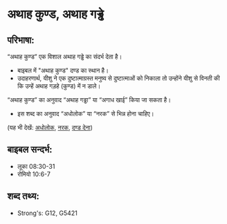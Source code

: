 # अथाह कुण्ड, अथाह गड्ढे #

## परिभाषा: ##

“अथाह कुण्ड” एक विशाल अथाह गड्ढे का संदर्भ देता है।

* बाइबल में "अथाह कुण्ड" दण्ड का स्थान है।
* उदाहरणार्थ, यीशु ने एक दुष्टात्माग्रस्त मनुष्य से दुष्टात्माओं को निकाला तो उन्होंने यीशु से विनती की कि उन्हें अथाह गड़हे (कुण्ड) में न डाले।

“अथाह कुण्ड” का अनुवाद “अथाह गड्ढा” या “अगाध खाई” किया जा सकता है।

* इस शब्द का अनुवाद “अधोलोक” या “नरक” से भिन्न होना चाहिए।

(यह भी देखें: [अधोलोक](../hades.md), [नरक](../hell.md), [दण्ड देना](../punish.md))

## बाइबल सन्दर्भ: ##

* लूका 08:30-31
* रोमियो 10:6-7

## शब्द तथ्य: ##

* Strong's: G12, G5421
